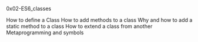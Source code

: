 0x02-ES6_classes

How to define a Class
How to add methods to a class
Why and how to add a static method to a class
How to extend a class from another
Metaprogramming and symbols
